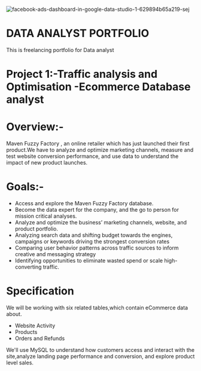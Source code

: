![facebook-ads-dashboard-in-google-data-studio-1-629894b65a219-sej](https://user-images.githubusercontent.com/18356151/195185029-bc1653cf-13f5-47da-b03a-d7f2532dd3da.png)
# DATA ANALYST PORTFOLIO
This is freelancing portfolio for Data analyst
# Project 1:-Traffic analysis and Optimisation -Ecommerce Database analyst

# Overview:-

Maven Fuzzy Factory , an online retailer which has just launched their first product.We have to analyze and optimize marketing channels, measure and test website conversion performance, and use data to understand the impact of new product launches.

# Goals:-

*	Access and explore the Maven Fuzzy Factory database.
*	Become the data expert for the company, and the go to person for mission critical analyses.
* Analyze and optimize the business’ marketing channels, website, and product portfolio.
*	Analyzing search data and shifting budget towards the engines, campaigns or keywords driving the strongest conversion rates
*	Comparing user behavior patterns across traffic sources to inform creative and messaging strategy
*	Identifying opportunities to eliminate wasted spend or scale high-converting traffic.

# Specification
We will be working with six related tables,which contain eCommerce data about.
* Website Activity
* Products
* Orders and Refunds

We'll use MySQL to understand how customers access and interact with the site,analyze landing page performance and conversion, and explore product level sales.


